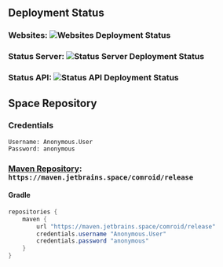 ## Deployment Status

### Websites: ![Websites Deployment Status](https://teamcity.comroid.org/app/rest/builds/buildType:(id:org_comroid_website_deploy)/statusIcon)
### Status Server: ![Status Server Deployment Status](https://teamcity.comroid.org/app/rest/builds/buildType:(id:org_comroid_java_status_server_deploy)/statusIcon)
### Status API: ![Status API Deployment Status](https://teamcity.comroid.org/app/rest/builds/buildType:(id:org_comroid_java_status_server_deploy_api)/statusIcon)

## Space Repository

### Credentials
```
Username: Anonymous.User
Password: anonymous
```

### [Maven Repository](https://comroid.jetbrains.space/packages/maven/release): `https://maven.jetbrains.space/comroid/release`
#### Gradle
```groovy
repositories {
    maven {
        url "https://maven.jetbrains.space/comroid/release"
        credentials.username "Anonymous.User"
        credentials.password "anonymous"
    }
}
```
